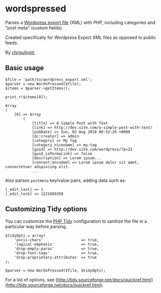 # wordspressed

Parses a [Wordpress export file](https://codex.wordpress.org/Tools_Export_Screen) (XML) with PHP, including categories and "post meta" (custom fields).

Created specifically for Wordpress Export XML files as opposed to public feeds.

By [chrisullyott](https://github.com/chrisullyott/).

## Basic usage

```
$file = 'path/to/wordpress_export.xml';
$parser = new WordsPressed($file);
$items = $parser->getItems();

print_r($items[0]);
```

```
Array
(
    [0] => Array
        (
            [title] => A Simple Post with Text
            [link] => http://dev.site.com/a-simple-post-with-text/
            [pubDate] => Sun, 03 Aug 2018 00:52:26 +0000
            [dc:creator] => admin
            [category] => My Tag
            [category_nicename] => my-tag
            [guid] => http://dev.site.com/wordpress/?p=22
            [guid_isPermaLink] => false
            [description] => Lorem ipsum...
            [content:encoded] => Lorem ipsum dolor sit amet, consectetuer adipiscing elit.
            ...
```

Also parses `postmeta` key/value pairs, adding data such as:

```
[_edit_last] => 1
[_edit_lock] => 1221689350
```

## Customizing Tidy options

You can customize the [PHP Tidy](http://php.net/manual/en/book.tidy.php) configuration to sanitize the file in a particular way before parsing.

```
$tidyOpts = array(
    'ascii-chars'                 => true,
    'logical-emphasis'            => true,
    'drop-empty-paras'            => true,
    'drop-font-tags'              => true,
    'drop-proprietary-attributes' => true
);

$parser = new WordsPressed($file, $tidyOpts);
```

For a list of options, see [http://tidy.sourceforge.net/docs/quickref.html](http://tidy.sourceforge.net/docs/quickref.html).
